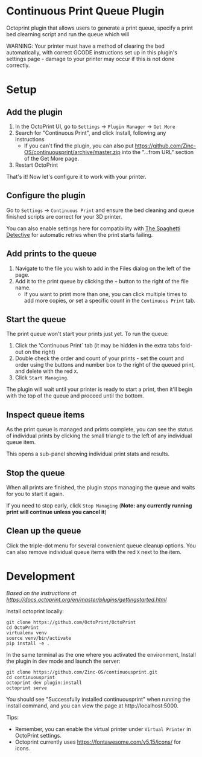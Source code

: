 # Continuous Print Queue Plugin

Octoprint plugin that allows users to generate a print queue, specify a print bed clearning script and run the queue which will

WARNING: Your printer must have a method of clearing the bed automatically, with correct GCODE instructions set up in this plugin's settings page - damage to your printer may occur if this is not done correctly.

# Setup

## Add the plugin

1. In the OctoPrint UI, go to `Settings` -> `Plugin Manager` -> `Get More`
1. Search for "Continuous Print", and click Install, following any instructions
   * If you can't find the plugin, you can also put https://github.com/Zinc-OS/continuousprint/archive/master.zip into the "...from URL" section of the Get More page.
1. Restart OctoPrint

That's it! Now let's configure it to work with your printer.

## Configure the plugin

Go to `Settings` -> `Continuous Print` and ensure the bed cleaning and queue finished scripts are correct for your 3D printer.

You can also enable settings here for compatibility with [The Spaghetti Detective](https://www.thespaghettidetective.com/) for automatic retries when the print starts failing.

## Add prints to the queue

1. Navigate to the file you wish to add in the Files dialog on the left of the page.
1. Add it to the print queue by clicking the `+` button to the right of the file name.
   * If you want to print more than one, you can click multiple times to add more copies, or set a specific count in the `Continuous Print` tab.

## Start the queue

The print queue won't start your prints just yet. To run the queue:

1. Click the 'Continuous Print` tab (it may be hidden in the extra tabs fold-out on the right)
1. Double check the order and count of your prints - set the count and order using the buttons and number box to the right of the queued print, and delete with the red `X`.
1. Click `Start Managing`.

The plugin will wait until your printer is ready to start a print, then it'll begin with the top of the queue and proceed until the bottom.

## Inspect queue items

As the print queue is managed and prints complete, you can see the status of individual prints by clicking the small triangle to the left of any individual queue item.

This opens a sub-panel showing individual print stats and results.

## Stop the queue

When all prints are finished, the plugin stops managing the queue and waits for you to start it again.

If you need to stop early, click `Stop Managing` (**Note: any currently running print will continue unless you cancel it**)

## Clean up the queue

Click the triple-dot menu for several convenient queue cleanup options. You can also remove individual queue items with the red `X` next to the item.

# Development

*Based on the instructions at https://docs.octoprint.org/en/master/plugins/gettingstarted.html*

Install octoprint locally:

```shell
git clone https://github.com/OctoPrint/OctoPrint
cd OctoPrint
virtualenv venv
source venv/bin/activate
pip install -e .
```

In the same terminal as the one where you activated the environment, Install the plugin in dev mode and launch the server:

```shell
git clone https://github.com/Zinc-OS/continuousprint.git
cd continuousprint
octoprint dev plugin:install
octoprint serve
```

You should see "Successfully installed continuousprint" when running the install command, and you can view the page at http://localhost:5000.

Tips:

* Remember, you can enable the virtual printer under `Virtual Printer` in OctoPrint settings.
* Octoprint currently uses https://fontawesome.com/v5.15/icons/ for icons.

